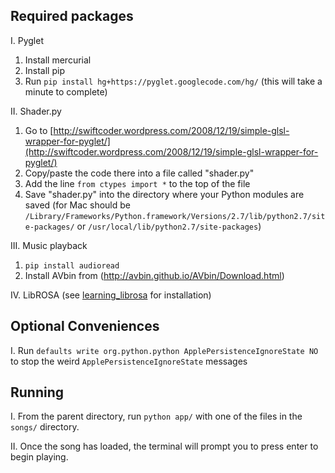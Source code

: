 Required packages
-----------------

I. Pyglet
  1. Install mercurial
  2. Install pip
  3. Run ```pip install hg+https://pyglet.googlecode.com/hg/``` (this will take a minute to complete)

II. Shader.py
  1. Go to [http://swiftcoder.wordpress.com/2008/12/19/simple-glsl-wrapper-for-pyglet/](http://swiftcoder.wordpress.com/2008/12/19/simple-glsl-wrapper-for-pyglet/)
  2. Copy/paste the code there into a file called "shader.py"
  3. Add the line ```from ctypes import *``` to the top of the file
  4. Save "shader.py" into the directory where your Python modules are saved (for Mac should be ```/Library/Frameworks/Python.framework/Versions/2.7/lib/python2.7/site-packages/``` or ```/usr/local/lib/python2.7/site-packages```)

III. Music playback
  1. ```pip install audioread```
  2. Install AVbin from (http://avbin.github.io/AVbin/Download.html)

IV. LibROSA (see [learning_librosa](https://github.com/Oneman2feet/a-sharp/tree/master/learning_librosa) for installation)

Optional Conveniences
---------------------

I. Run ```defaults write org.python.python ApplePersistenceIgnoreState NO``` to stop the weird ```ApplePersistenceIgnoreState``` messages

Running
-------

I. From the parent directory, run ```python app/``` with one of the files in the ```songs/``` directory.

II. Once the song has loaded, the terminal will prompt you to press enter to begin playing.

